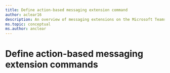 ```yaml
---
title: Define action-based messaging extension command
author: aclear16
description: An overview of messaging extensions on the Microsoft Teams platform
ms.topic: conceptual
ms.author: anclear
---
```

# Define action-based messaging extension commands